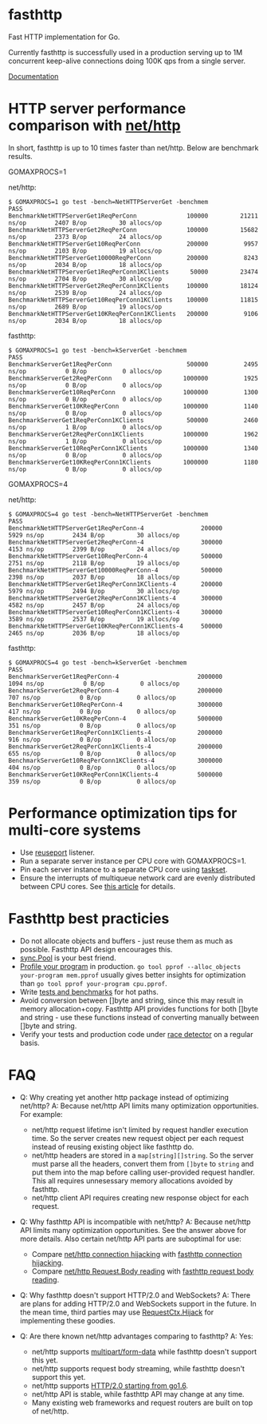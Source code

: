 # fasthttp
Fast HTTP implementation for Go.

Currently fasthttp is successfully used in a production serving up to 1M
concurrent keep-alive connections doing 100K qps from a single server.

[Documentation](https://godoc.org/github.com/valyala/fasthttp)

# HTTP server performance comparison with [net/http](https://golang.org/pkg/net/http/)

In short, fasthttp is up to 10 times faster than net/http. Below are benchmark results.

GOMAXPROCS=1

net/http:
```
$ GOMAXPROCS=1 go test -bench=NetHTTPServerGet -benchmem
PASS
BenchmarkNetHTTPServerGet1ReqPerConn           	  100000	     21211 ns/op	    2407 B/op	      30 allocs/op
BenchmarkNetHTTPServerGet2ReqPerConn           	  100000	     15682 ns/op	    2373 B/op	      24 allocs/op
BenchmarkNetHTTPServerGet10ReqPerConn          	  200000	      9957 ns/op	    2103 B/op	      19 allocs/op
BenchmarkNetHTTPServerGet10000ReqPerConn       	  200000	      8243 ns/op	    2034 B/op	      18 allocs/op
BenchmarkNetHTTPServerGet1ReqPerConn1KClients  	   50000	     23474 ns/op	    2704 B/op	      30 allocs/op
BenchmarkNetHTTPServerGet2ReqPerConn1KClients  	  100000	     18124 ns/op	    2539 B/op	      24 allocs/op
BenchmarkNetHTTPServerGet10ReqPerConn1KClients 	  100000	     11815 ns/op	    2689 B/op	      19 allocs/op
BenchmarkNetHTTPServerGet10KReqPerConn1KClients	  200000	      9106 ns/op	    2034 B/op	      18 allocs/op
```

fasthttp:
```
$ GOMAXPROCS=1 go test -bench=kServerGet -benchmem
PASS
BenchmarkServerGet1ReqPerConn                  	  500000	      2495 ns/op	       0 B/op	       0 allocs/op
BenchmarkServerGet2ReqPerConn                  	 1000000	      1925 ns/op	       0 B/op	       0 allocs/op
BenchmarkServerGet10ReqPerConn                 	 1000000	      1300 ns/op	       0 B/op	       0 allocs/op
BenchmarkServerGet10KReqPerConn                	 1000000	      1140 ns/op	       0 B/op	       0 allocs/op
BenchmarkServerGet1ReqPerConn1KClients         	  500000	      2460 ns/op	       1 B/op	       0 allocs/op
BenchmarkServerGet2ReqPerConn1KClients         	 1000000	      1962 ns/op	       1 B/op	       0 allocs/op
BenchmarkServerGet10ReqPerConn1KClients        	 1000000	      1340 ns/op	       0 B/op	       0 allocs/op
BenchmarkServerGet10KReqPerConn1KClients       	 1000000	      1180 ns/op	       0 B/op	       0 allocs/op
```

GOMAXPROCS=4

net/http:
```
$ GOMAXPROCS=4 go test -bench=NetHTTPServerGet -benchmem
PASS
BenchmarkNetHTTPServerGet1ReqPerConn-4           	  200000	      5929 ns/op	    2434 B/op	      30 allocs/op
BenchmarkNetHTTPServerGet2ReqPerConn-4           	  300000	      4153 ns/op	    2399 B/op	      24 allocs/op
BenchmarkNetHTTPServerGet10ReqPerConn-4          	  500000	      2751 ns/op	    2118 B/op	      19 allocs/op
BenchmarkNetHTTPServerGet10000ReqPerConn-4       	  500000	      2398 ns/op	    2037 B/op	      18 allocs/op
BenchmarkNetHTTPServerGet1ReqPerConn1KClients-4  	  200000	      5979 ns/op	    2494 B/op	      30 allocs/op
BenchmarkNetHTTPServerGet2ReqPerConn1KClients-4  	  300000	      4582 ns/op	    2457 B/op	      24 allocs/op
BenchmarkNetHTTPServerGet10ReqPerConn1KClients-4 	  300000	      3589 ns/op	    2537 B/op	      19 allocs/op
BenchmarkNetHTTPServerGet10KReqPerConn1KClients-4	  500000	      2465 ns/op	    2036 B/op	      18 allocs/op
```

fasthttp:
```
$ GOMAXPROCS=4 go test -bench=kServerGet -benchmem
PASS
BenchmarkServerGet1ReqPerConn-4                  	 2000000	      1094 ns/op	       0 B/op	       0 allocs/op
BenchmarkServerGet2ReqPerConn-4                  	 2000000	       707 ns/op	       0 B/op	       0 allocs/op
BenchmarkServerGet10ReqPerConn-4                 	 3000000	       417 ns/op	       0 B/op	       0 allocs/op
BenchmarkServerGet10KReqPerConn-4                	 5000000	       351 ns/op	       0 B/op	       0 allocs/op
BenchmarkServerGet1ReqPerConn1KClients-4         	 2000000	       916 ns/op	       0 B/op	       0 allocs/op
BenchmarkServerGet2ReqPerConn1KClients-4         	 2000000	       655 ns/op	       0 B/op	       0 allocs/op
BenchmarkServerGet10ReqPerConn1KClients-4        	 3000000	       404 ns/op	       0 B/op	       0 allocs/op
BenchmarkServerGet10KReqPerConn1KClients-4       	 5000000	       359 ns/op	       0 B/op	       0 allocs/op
```

# Performance optimization tips for multi-core systems

* Use [reuseport](https://godoc.org/github.com/valyala/fasthttp/reuseport) listener.
* Run a separate server instance per CPU core with GOMAXPROCS=1.
* Pin each server instance to a separate CPU core using [taskset](http://linux.die.net/man/1/taskset).
* Ensure the interrupts of multiqueue network card are evenly distributed between CPU cores.
  See [this article](https://blog.cloudflare.com/how-to-achieve-low-latency/) for details.


# Fasthttp best practicies

* Do not allocate objects and buffers - just reuse them as much as possible.
  Fasthttp API design encourages this.
* [sync.Pool](https://golang.org/pkg/sync/#Pool) is your best friend.
* [Profile your program](http://blog.golang.org/profiling-go-programs)
  in production.
  `go tool pprof --alloc_objects your-program mem.pprof` usually gives better
  insights for optimization than `go tool pprof your-program cpu.pprof`.
* Write [tests and benchmarks](https://golang.org/pkg/testing/) for hot paths.
* Avoid conversion between []byte and string, since this may result in memory
  allocation+copy. Fasthttp API provides functions for both []byte and string -
  use these functions instead of converting manually between []byte and string.
* Verify your tests and production code under
  [race detector](https://golang.org/doc/articles/race_detector.html) on a regular basis.


# FAQ

* Q: Why creating yet another http package instead of optimizing net/http?
  A: Because net/http API limits many optimization opportunities.
  For example:
  * net/http request lifetime isn't limited by request handler execution
    time. So the server creates new request object per each request instead
    of reusing existing object like fasthttp do.
  * net/http headers are stored in a `map[string][]string`. So the server
    must parse all the headers, convert them from `[]byte` to `string` and put
    them into the map before calling user-provided request handler.
    This all requires unnesessary memory allocations avoided by fasthttp.
  * net/http client API requires creating new response object for each request.

* Q: Why fasthttp API is incompatible with net/http?
  A: Because net/http API limits many optimization opportunities. See the answer
  above for more details. Also certain net/http API parts are suboptimal
  for use:
  * Compare [net/http connection hijacking](https://golang.org/pkg/net/http/#Hijacker)
    with [fasthttp connection hijacking](https://godoc.org/github.com/valyala/fasthttp#RequestCtx.Hijack).
  * Compare [net/http Request.Body reading](https://golang.org/pkg/net/http/#Request)
    with [fasthttp request body reading](https://godoc.org/github.com/valyala/fasthttp#RequestCtx.PostBody).

* Q: Why fasthttp doesn't support HTTP/2.0 and WebSockets?
  A: There are plans for adding HTTP/2.0 and WebSockets support in the future.
  In the mean time, third parties may use [RequestCtx.Hijack](https://godoc.org/github.com/valyala/fasthttp#RequestCtx.Hijack)
  for implementing these goodies.

* Q: Are there known net/http advantages comparing to fasthttp?
  A: Yes:
  * net/http supports [multipart/form-data](https://www.ietf.org/rfc/rfc2388.txt)
    while fasthttp doesn't support this yet.
  * net/http supports request body streaming, while fasthttp doesn't support
    this yet.
  * net/http supports [HTTP/2.0 starting from go1.6](https://http2.golang.org/).
  * net/http API is stable, while fasthttp API may change at any time.
  * Many existing web frameworks and request routers are built on top
    of net/http.
